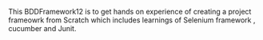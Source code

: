 This BDDFramework12  is to get hands on experience of creating a project frameowrk from Scratch which includes learnings of Selenium framework , cucumber and Junit.
